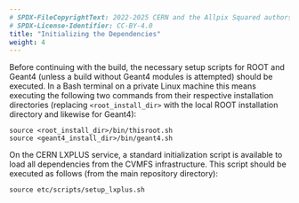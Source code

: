 ```yaml
---
# SPDX-FileCopyrightText: 2022-2025 CERN and the Allpix Squared authors
# SPDX-License-Identifier: CC-BY-4.0
title: "Initializing the Dependencies"
weight: 4
---
```


Before continuing with the build, the necessary setup scripts for ROOT and Geant4 (unless a build without Geant4 modules is
attempted) should be executed. In a Bash terminal on a private Linux machine this means executing the following two commands
from their respective installation directories (replacing `<root_install_dir>` with the local ROOT installation directory and
likewise for Geant4):

```shell
source <root_install_dir>/bin/thisroot.sh
source <geant4_install_dir>/bin/geant4.sh
```

On the CERN LXPLUS service, a standard initialization script is available to load all dependencies from the CVMFS
infrastructure. This script should be executed as follows (from the main repository directory):

```shell
source etc/scripts/setup_lxplus.sh
```
